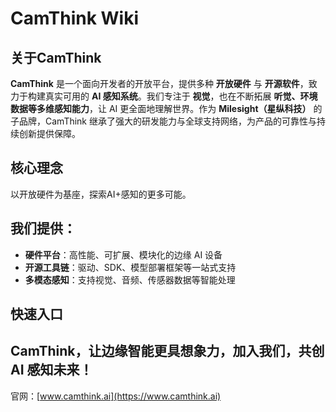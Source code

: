 # CamThink Wiki

## 关于CamThink

**CamThink** 是一个面向开发者的开放平台，提供多种 **开放硬件** 与 **开源软件**，致力于构建真实可用的 **AI 感知系统**。我们专注于 **视觉**，也在不断拓展 **听觉、环境数据等多维感知能力**，让 AI 更全面地理解世界。作为 **Milesight（星纵科技）** 的子品牌，CamThink 继承了强大的研发能力与全球支持网络，为产品的可靠性与持续创新提供保障。

## 核心理念

以开放硬件为基座，探索AI+感知的更多可能。

## 我们提供：

- **硬件平台**：高性能、可扩展、模块化的边缘 AI 设备  
- **开源工具链**：驱动、SDK、模型部署框架等一站式支持  
- **多模态感知**：支持视觉、音频、传感器数据等智能处理  

## 快速入口


## CamThink，让边缘智能更具想象力，加入我们，共创 AI 感知未来！
官网：[www.camthink.ai](https://www.camthink.ai)
